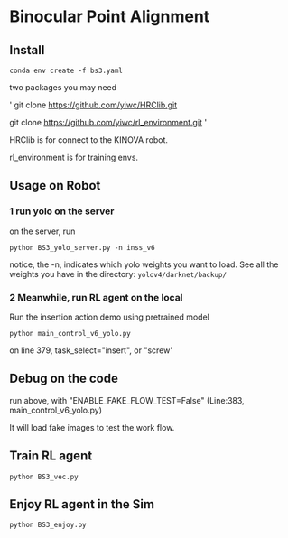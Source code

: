 # Binocular Point Alignment

## Install

`
conda env create -f bs3.yaml
`

two packages you may need

'
git clone https://github.com/yiwc/HRClib.git

git clone https://github.com/yiwc/rl_environment.git
'

HRClib is for connect to the KINOVA robot.

rl_environment is for training envs.

## Usage on Robot

### 1 run yolo on the server

on the server, run

`
python BS3_yolo_server.py -n inss_v6
`

notice, the -n, indicates which yolo weights you want to load. See all the weights you have in the directory:
`
yolov4/darknet/backup/
`


### 2 Meanwhile, run RL agent on the local

Run the insertion action demo using pretrained model

`
python main_control_v6_yolo.py
`

on line 379, task_select="insert", or "screw'

## Debug on the code

run above, with "ENABLE_FAKE_FLOW_TEST=False" (Line:383, main_control_v6_yolo.py)

It will load fake images to test the work flow.

## Train RL agent

`python BS3_vec.py`

## Enjoy RL agent in the Sim

`python BS3_enjoy.py`
